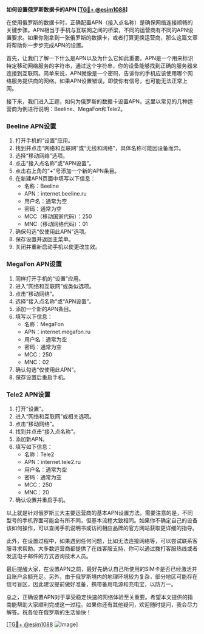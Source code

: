 **如何设置俄罗斯数据卡的APN [[TG💪+ @esim1088](https://t.me/s/esim1088)]**

在使用俄罗斯的数据卡时，正确配置APN（接入点名称）是确保网络连接顺畅的关键步骤。APN相当于手机与互联网之间的桥梁，不同的运营商有不同的APN设置要求。如果你刚拿到一张俄罗斯的数据卡，或者打算更换运营商，那么这篇文章将帮助你一步步完成APN的设置。

首先，让我们了解一下什么是APN以及为什么它如此重要。APN是一个用来标识特定移动网络服务的字符串，通过这个字符串，你的设备能够找到正确的服务器来连接到互联网。简单来说，APN就像是一个密码，告诉你的手机应该使用哪个网络服务提供商的网络。如果APN设置错误，即使你有信号，也可能无法正常上网。

接下来，我们进入正题，如何为俄罗斯的数据卡设置APN。这里以常见的几种运营商为例进行说明：Beeline、MegaFon和Tele2。

### Beeline APN设置

1. 打开手机的“设置”应用。
2. 找到并点击“网络和互联网”或“无线和网络”，具体名称可能因设备而异。
3. 选择“移动网络”选项。
4. 点击“接入点名称”或“APN设置”。
5. 点击右上角的“+”号添加一个新的APN条目。
6. 在新建APN页面中填写以下信息：
   - 名称：Beeline
   - APN：internet.beeline.ru
   - 用户名：通常为空
   - 密码：通常为空
   - MCC（移动国家代码）：250
   - MNC（移动网络代码）：01
7. 确保勾选“仅使用此APN”选项。
8. 保存设置并返回主菜单。
9. 关闭并重新启动手机以使更改生效。

### MegaFon APN设置

1. 同样打开手机的“设置”应用。
2. 进入“网络和互联网”或类似选项。
3. 点击“移动网络”。
4. 选择“接入点名称”或“APN设置”。
5. 添加一个新的APN条目。
6. 填写以下信息：
   - 名称：MegaFon
   - APN：internet.megafon.ru
   - 用户名：通常为空
   - 密码：通常为空
   - MCC：250
   - MNC：02
7. 确认勾选“仅使用此APN”。
8. 保存设置后重启手机。

### Tele2 APN设置

1. 打开“设置”。
2. 进入“网络和互联网”或相关选项。
3. 点击“移动网络”。
4. 找到并点击“接入点名称”。
5. 添加新APN。
6. 填写如下信息：
   - 名称：Tele2
   - APN：internet.tele2.ru
   - 用户名：通常为空
   - 密码：通常为空
   - MCC：250
   - MNC：20
7. 确认设置并重启手机。

以上就是针对俄罗斯三大主要运营商的基本APN设置方法。需要注意的是，不同型号的手机界面可能会有所不同，但基本流程大致相同。如果你不确定自己的设备该如何操作，可以查阅手机说明书或访问相应品牌的官方网站获取更详细的指导。

此外，在设置过程中，如果遇到任何问题，比如无法连接网络等，可以尝试联系客服寻求帮助。大多数运营商都提供了在线客服支持，你可以通过拨打客服热线或者发送电子邮件的方式咨询技术人员。

最后提醒大家，在设置APN之前，最好先确认自己所使用的SIM卡是否已经激活并且账户余额充足。另外，由于俄罗斯境内的地理环境较为复杂，部分地区可能存在信号盲区，因此建议提前做好准备，携带备用电源和充电宝，以防万一。

总之，正确设置APN对于享受稳定快速的网络体验至关重要。希望本文提供的指南能帮助大家顺利完成这一过程。如果你还有其他疑问，欢迎随时提问，我会尽力解答。祝各位在俄罗斯的生活愉快！

[[TG💪+ @esim1088](https://t.me/s/esim1088) ![Image](https://i.postimg.cc/4NQfJmqS/Snipaste-2025-05-13-00-14-12.png)]